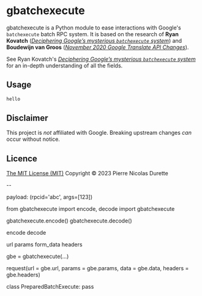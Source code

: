 # gbatchexecute

gbatchexecute is a Python module to ease interactions with Google's `batchexecute` batch RPC system. It is based on the research of **Ryan Kovatch** ([_Deciphering Google’s mysterious `batchexecute` system_](https://kovatch.medium.com/deciphering-google-batchexecute-74991e4e446c)) and **Boudewijn van Groos** ([_November 2020 Google Translate API Changes_](https://github.com/Boudewijn26/gTTS-token/blob/master/docs/november-2020-translate-changes.md)).

See Ryan Kovatch's [_Deciphering Google’s mysterious `batchexecute` system_](https://kovatch.medium.com/deciphering-google-batchexecute-74991e4e446c) for an in-depth understanding of all the fields.

## Usage

```python
hello
```

## Disclaimer

This project is *not* affiliated with Google. Breaking upstream changes *can* occur without notice.

## Licence

[The MIT License (MIT)](LICENSE) Copyright © 2023 Pierre Nicolas Durette

--

payload: (rpcid='abc', args=[123])

from gbatchexecute import encode, decode
import gbatchexecute

gbatchexecute.encode()
gbatchexecute.decode()

encode
decode

url
params
form_data
headers

gbe = gbatchexecute(...)

request(url = gbe.url, params = gbe.params, data = gbe.data, headers = gbe.headers)

class PreparedBatchExecute:
    pass